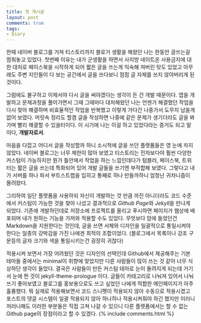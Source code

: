 ```yaml
---
title: 첫 게시글
layout: post
comments: true
tags:
- Diary
---
```

한때 네이버 블로그를 거쳐 티스토리까지 블로거 생활을 해왔던 나는 한동안 글쓰는걸 멈춰놓고 있었다. 첫번째 이유는 내가 군생활을 하면서 사지방 네이트온 사용금지에 대한 대처로 페이스북을 시작하게 되어 짧은 글을 쓰는게 익숙해 져버린 탓도 있었고 아무래도 주변 지인들이 다 보는 공간에서 글을 쓰다보니 점점 글 자체를 쓰지 않아버리게 된것이다.

그럼에도 불구하고 이제서야 다시 글을 써야겠다는 생각이 든 건 개발 때문이다. 앱을 개발하고 문제과정을 풀어가면서 그때 그때마다 대처해왔던 나는 언젠가 해결했던 작업을 다시 찾아 해결하며 비효율적인 작업을 반복했고 이렇게 가다간 나중가서 도무지 남을게 없어 보였다. 머릿속 정리도 할겸 글을 작성하면 나중에 같은 문제가 생기더라도 글을 봐가며 빨리 해결할 수 있을터이다. 이 시기에 나는 이걸 하고 있었다라는 증거도 되고 말이다, **개발자로서**.

마음을 다잡고 어디서 글을 작성할까 하니 소시적에 글을 쓰던 플랫폼들은 영 눈에 차지 않았다. 네이버 블로그는 너무 제한이 많아 보였고 티스토리는 전자보다야 훨씬 다양한 커스텀이 가능하지만 뭔가 틀안에서 작업을 하는 느낌인데다가 텀블러, 페이스북, 트위터는 짧은 글을 쓰는데 특화되어 있어 개발 글들을 쓰기엔 부적합해 보였다. 그렇다고 내가 서버를 하나 파서 부트스트랩을 입히고 통째로 하나 만들까하니 엄청난 귀차니즘이 몰려왔다.

그리하여 일단 플랫폼을 사용하되 자신이 개발하는 것 만큼 까진 아니더라도 코드 수준에서 커스텀이 가능한 것을 찾아 나섰고 결과적으로 *Github Page*와 *Jekyll*을 만나게 되었다. 기존에 개발하던데로 저장소에 프로젝트를 올리고 푸시하면 페이지가 웹상에 배포되며 내가 원하는 기능을 가져와 적용할 수도 있었다. 무엇보다 맘에 들었던건 Markdown을 지원한다는 것인데, 글을 쓰면 서체와 디자인을 일괄적으로 통일시켜야한다는 일종의 강박감을 가진 나에겐 최적의 조합이었다. (블로그에서 목록이나 강조 구문등의 글자 크기와 색을 통일시키는건 굉장히 귀찮다)

적용시켜 보면서 가장 어려웠던 것은 디자인의 선택인데 Github에서 제공해주는 기본 테마들 중에서는 minimal이 취향에 맞았지만 다른 사람들이 많이 쓰는 것 같아 너무 식상하단 생각이 들었다. 결국은 사람들이 만든 커스텀 테마로 눈이 돌려지게 되는데 거기서 눈에 띈 것이 jekyll-theme-prologue 이다. 글들이 카테고리로 나눠져 있어서 나눠쓰기 좋아보였고 블로그를 홍보용으로도 쓰고 싶었던 나에게 적합한 메인페이지가 아주 훌륭했다. 뭐 실제로 적용해보면서 코드 스니펫이 적용되지 않아 수동으로 적용시켰고 포스트의 댓글 시스템이 일괄 적용되지 않아 하나하나 적용시켜줘야 하긴 했지만 이러니 저러니해도 이러한 부분들은 직접 고쳐 나갈 수 있으니 다른 플랫폼에서는 할 수 없는 Github page의 장점이라고 할 수 있겠다.
{% include comments.html %}
